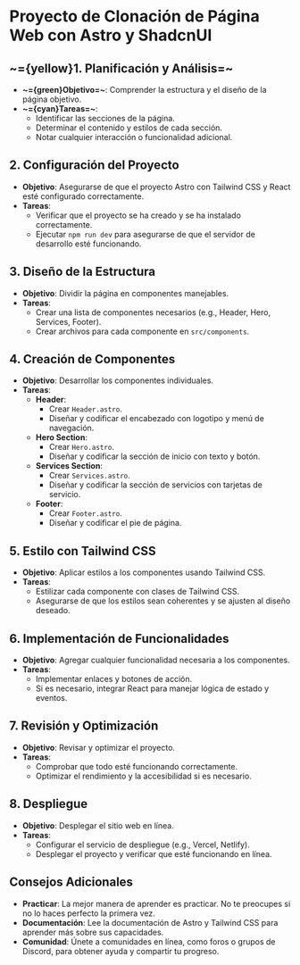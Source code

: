 # Proyecto de Clonación de Página Web con Astro y ShadcnUI

## ~={yellow}1. Planificación y Análisis=~
- **~={green}Objetivo=~**: Comprender la estructura y el diseño de la página objetivo.
- **~={cyan}Tareas=~**:
  - Identificar las secciones de la página.
  - Determinar el contenido y estilos de cada sección.
  - Notar cualquier interacción o funcionalidad adicional.

## 2. Configuración del Proyecto
- **Objetivo**: Asegurarse de que el proyecto Astro con Tailwind CSS y React esté configurado correctamente.
- **Tareas**:
  - Verificar que el proyecto se ha creado y se ha instalado correctamente.
  - Ejecutar `npm run dev` para asegurarse de que el servidor de desarrollo esté funcionando.

## 3. Diseño de la Estructura
- **Objetivo**: Dividir la página en componentes manejables.
- **Tareas**:
  - Crear una lista de componentes necesarios (e.g., Header, Hero, Services, Footer).
  - Crear archivos para cada componente en `src/components`.

## 4. Creación de Componentes
- **Objetivo**: Desarrollar los componentes individuales.
- **Tareas**:
  - **Header**:
    - Crear `Header.astro`.
    - Diseñar y codificar el encabezado con logotipo y menú de navegación.
  - **Hero Section**:
    - Crear `Hero.astro`.
    - Diseñar y codificar la sección de inicio con texto y botón.
  - **Services Section**:
    - Crear `Services.astro`.
    - Diseñar y codificar la sección de servicios con tarjetas de servicio.
  - **Footer**:
    - Crear `Footer.astro`.
    - Diseñar y codificar el pie de página.

## 5. Estilo con Tailwind CSS
- **Objetivo**: Aplicar estilos a los componentes usando Tailwind CSS.
- **Tareas**:
  - Estilizar cada componente con clases de Tailwind CSS.
  - Asegurarse de que los estilos sean coherentes y se ajusten al diseño deseado.

## 6. Implementación de Funcionalidades
- **Objetivo**: Agregar cualquier funcionalidad necesaria a los componentes.
- **Tareas**:
  - Implementar enlaces y botones de acción.
  - Si es necesario, integrar React para manejar lógica de estado y eventos.

## 7. Revisión y Optimización
- **Objetivo**: Revisar y optimizar el proyecto.
- **Tareas**:
  - Comprobar que todo esté funcionando correctamente.
  - Optimizar el rendimiento y la accesibilidad si es necesario.

## 8. Despliegue
- **Objetivo**: Desplegar el sitio web en línea.
- **Tareas**:
  - Configurar el servicio de despliegue (e.g., Vercel, Netlify).
  - Desplegar el proyecto y verificar que esté funcionando en línea.

## Consejos Adicionales
- **Practicar**: La mejor manera de aprender es practicar. No te preocupes si no lo haces perfecto la primera vez.
- **Documentación**: Lee la documentación de Astro y Tailwind CSS para aprender más sobre sus capacidades.
- **Comunidad**: Únete a comunidades en línea, como foros o grupos de Discord, para obtener ayuda y compartir tu progreso.